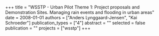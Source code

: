 +++
title = "WSSTP - Urban Pilot Theme 1: Project proposals and Demonstration Sites. Managing rain events and flooding in urban areas"
date = 2008-01-01
authors = ["Anders Lynggaard-Jensen", "Kai Schroeder"]
publication_types = ["4"]
abstract = ""
selected = false
publication = ""
projects = ["wsstp"]
+++


